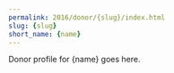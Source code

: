 ```yaml
---
permalink: 2016/donor/{slug}/index.html
slug: {slug}
short_name: {name}
---
```


Donor profile for {name} goes here.
